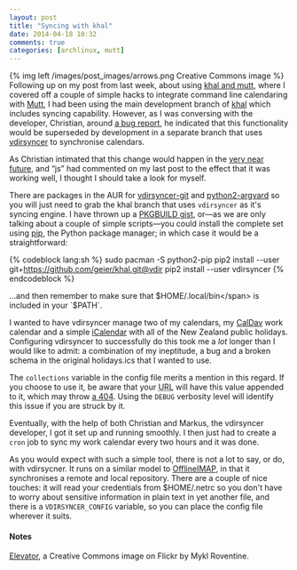 ```yaml
---
layout: post
title: "Syncing with khal"
date: 2014-04-18 10:32
comments: true
categories: [archlinux, mutt]
---
```

{% img left  /images/post_images/arrows.png Creative Commons image %}
Following up on my post from last week, about using
[khal and mutt](http://jasonwryan.com/blog/2014/04/05/calendar/ 'Check it out…'),
where I covered off a couple of simple hacks to integrate command line
calendaring with [Mutt](http://www.mutt.org/ 'Mutt hompeage'), I had been using
the main development branch of
[khal](https://github.com/geier/khal 'Master branch on github') which includes
syncing capability. However, as I was conversing with the developer, Christian,
around
[a bug report](https://github.com/geier/khal/issues/47 'Issue on khal github repo'),
he indicated that this functionality would be superseded by development in a 
separate branch that uses 
[vdirsyncer](https://github.com/untitaker/vdirsyncer 'Github repo') to
synchronise calendars.

As Christian intimated that this change would happen in the
[very near future](https://github.com/geier/khal/issues/47#issuecomment-40175915 'Relevant comment'),
and “js” had commented on my last post to the effect that it was working well, I 
thought I should take a look for myself.

There are packages in the AUR for 
[vdirsyncer-git](https://aur.archlinux.org/packages/python2-vdirsyncer/ 'Grab it') and
[python2-argvard](https://aur.archlinux.org/packages/python2-argvard/ 'Same deal…')
so you will just need to grab the khal branch that uses `vdirsyncer` as it's
syncing engine. I have thrown up a 
[PKGBUILD gist](https://gist.github.com/jasonwryan/10949540 'Nothing too flash…'),
or—as we are only talking about a couple of simple scripts—you could install the
complete set using 
[pip](http://www.pip-installer.org/en/latest/ 'Official documentation'), the
Python package manager; in which case it would be a straightforward:

{% codeblock lang:sh %}
sudo pacman -S python2-pip
pip2 install --user git+https://github.com/geier/khal.git@vdir
pip2 install --user vdirsyncer
{% endcodeblock %}

…and then remember to make sure that <span class="file">$HOME/.local/bin</span>
is included in your `$PATH`.

I wanted to have vdirsyncer manage two of my calendars, my 
[CalDav](http://en.wikipedia.org/wiki/CalDAV 'Wikipedia page') work calendar and
a simple [iCalendar](http://en.wikipedia.org/wiki/ICalendar 'Wikipedia, again…')
with all of the New Zealand public holidays. Configuring vdirsyncer to
successfully do this took me a *lot* longer than I would like to admit: a
combination of my ineptitude, a bug and a broken schema in the original 
<span class="file">holidays.ics</span> that I wanted to use.

The `collections` variable in the config file merits a mention in this regard.
If you choose to use it, be aware that your <acronym title="Unique Resource Locator">URL</acronym>
will have this value appended to it, which may throw 
[a 404](http://en.wikipedia.org/wiki/HTTP_404 'Wikipedia entry'). Using the
`DEBUG` verbosity level will identify this issue if you are struck by it.

Eventually, with the help of both Christian and Markus, the vdirsyncer
developer, I got it set up and running smoothly. I then just had to create
a `cron` job to sync my work calendar every two hours and it was done.

As you would expect with such a simple tool, there is not a lot to say, or do,
with vdirsycner. It runs on a similar model to 
[OfflineIMAP](http://offlineimap.org/ 'Home page'), in that it synchronises a
remote and local repository. There are a couple of nice touches: it will read
your credentials from <span class="file">$HOME/.netrc</span> so you don't have
to worry about sensitive information in plain text in yet another file, and there
is a `VDIRSYNCER_CONFIG` variable, so you can place the config file wherever it
suits.

#### Notes
[Elevator](https://flic.kr/p/Re9Sb), a Creative Commons image on Flickr by Mykl Roventine.
